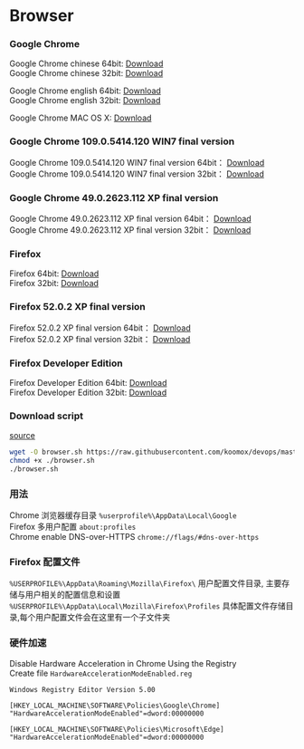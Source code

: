 # Browser              
### Google Chrome        
Google Chrome chinese 64bit: [Download](https://dl.google.com/tag/s/appguid%3D%7B8A69D345-D564-463C-AFF1-A69D9E530F96%7D%26iid%3D%7B754CC110-B9C8-798B-4231-9054058921FC%7D%26lang%3Dzh-CN%26browser%3D4%26usagestats%3D0%26appname%3DGoogle%2520Chrome%26needsadmin%3Dprefers%26ap%3Dx64-stable-statsdef_1%26installdataindex%3Dempty/chrome/install/ChromeStandaloneSetup64.exe)          
Google Chrome chinese 32bit: [Download](https://dl.google.com/tag/s/appguid%3D%7B8A69D345-D564-463C-AFF1-A69D9E530F96%7D%26iid%3D%7B754CC110-B9C8-798B-4231-9054058921FC%7D%26lang%3Dzh-CN%26browser%3D4%26usagestats%3D0%26appname%3DGoogle%2520Chrome%26needsadmin%3Dprefers%26ap%3Dx86-stable-statsdef_1%26installdataindex%3Dempty/chrome/install/ChromeStandaloneSetup.exe)          

Google Chrome english 64bit: [Download](https://dl.google.com/tag/s/appguid%3D%7B8A69D345-D564-463C-AFF1-A69D9E530F96%7D%26iid%3D%7B754CC110-B9C8-798B-4231-9054058921FC%7D%26lang%3Den%26browser%3D4%26usagestats%3D0%26appname%3DGoogle%2520Chrome%26needsadmin%3Dprefers%26ap%3Dx64-stable-statsdef_1%26installdataindex%3Dempty/chrome/install/ChromeStandaloneSetup64.exe)           
Google Chrome english 32bit: [Download](https://dl.google.com/tag/s/appguid%3D%7B8A69D345-D564-463C-AFF1-A69D9E530F96%7D%26iid%3D%7B754CC110-B9C8-798B-4231-9054058921FC%7D%26lang%3Den%26browser%3D4%26usagestats%3D0%26appname%3DGoogle%2520Chrome%26needsadmin%3Dprefers%26ap%3Dx86-stable-statsdef_1%26installdataindex%3Dempty/chrome/install/ChromeStandaloneSetup.exe)           

Google Chrome MAC OS X: [Download](https://dl.google.com/chrome/mac/stable/GGRO/googlechrome.dmg)             
### Google Chrome 109.0.5414.120 WIN7 final version              
Google Chrome 109.0.5414.120 WIN7 final version 64bit： [Download](https://dl.google.com/release2/chrome/czao2hrvpk5wgqrkz4kks5r734_109.0.5414.120/109.0.5414.120_chrome_installer.exe)           
Google Chrome 109.0.5414.120 WIN7 final version 32bit： [Download](https://dl.google.com/release2/chrome/acihtkcueyye3ymoj2afvv7ulzxa_109.0.5414.120/109.0.5414.120_chrome_installer.exe)        

### Google Chrome 49.0.2623.112 XP final version            
Google Chrome 49.0.2623.112 XP final version 64bit： [Download](http://dl.google.com/release2/va5qxmf7d3oalefqdjoubnamxboyf9zt3o6zj33pzo2r3adq2cjea9an8hhc6tje8y4jiieqsruld9oyajv9i6atj40utl3hpl2/49.0.2623.112_chrome_installer_win64.exe)           
Google Chrome 49.0.2623.112 XP final version 32bit： [Download](http://dl.google.com/release2/h8vnfiy7pvn3lxy9ehfsaxlrnnukgff8jnodrp0y21vrlem4x71lor5zzkliyh8fv3sryayu5uk5zi20ep7dwfnwr143dzxqijv/49.0.2623.112_chrome_installer.exe)                  
### Firefox         
Firefox 64bit: [Download](https://download-installer.cdn.mozilla.net/pub/firefox/releases/126.0/win64/zh-CN/Firefox%20Setup%20126.0.exe)       
Firefox 32bit: [Download](https://download-installer.cdn.mozilla.net/pub/firefox/releases/126.0/win32/zh-CN/Firefox%20Setup%20126.0.exe)       
### Firefox 52.0.2 XP final version          
Firefox 52.0.2 XP final version 64bit： [Download](https://ftp.mozilla.org/pub/firefox/releases/52.0.2/win64/zh-CN/Firefox%20Setup%2052.0.2.exe)         
Firefox 52.0.2 XP final version 32bit： [Download](https://ftp.mozilla.org/pub/firefox/releases/52.0.2/win32/zh-CN/Firefox%20Setup%2052.0.2.exe)         
### Firefox Developer Edition           
Firefox Developer Edition 64bit: [Download](https://download-installer.cdn.mozilla.net/pub/devedition/releases/127.0b3/win64/zh-CN/Firefox%20Setup%20127.0b3.exe)          
Firefox Developer Edition 32bit: [Download](https://download-installer.cdn.mozilla.net/pub/devedition/releases/127.0b3/win32/zh-CN/Firefox%20Setup%20127.0b3.exe)          
### Download script           
[source](/storage/linux/scripts/browser.sh)           
```sh
wget -O browser.sh https://raw.githubusercontent.com/koomox/devops/master/storage/linux/scripts/browser.sh
chmod +x ./browser.sh
./browser.sh
```
### 用法           
Chrome 浏览器缓存目录 `%userprofile%\AppData\Local\Google`                
Firefox 多用户配置 `about:profiles`          
Chrome enable DNS-over-HTTPS `chrome://flags/#dns-over-https`         
### Firefox 配置文件           
`%USERPROFILE%\AppData\Roaming\Mozilla\Firefox\` 用户配置文件目录, 主要存储与用户相关的配置信息和设置                         
`%USERPROFILE%\AppData\Local\Mozilla\Firefox\Profiles` 具体配置文件存储目录,每个用户配置文件会在这里有一个子文件夹          
### 硬件加速           
Disable Hardware Acceleration in Chrome Using the Registry        
Create file `HardwareAccelerationModeEnabled.reg`       
```
Windows Registry Editor Version 5.00

[HKEY_LOCAL_MACHINE\SOFTWARE\Policies\Google\Chrome]
"HardwareAccelerationModeEnabled"=dword:00000000

[HKEY_LOCAL_MACHINE\SOFTWARE\Policies\Microsoft\Edge]
"HardwareAccelerationModeEnabled"=dword:00000000
```